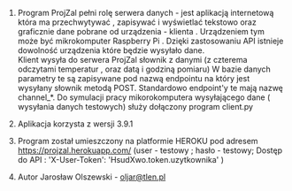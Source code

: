 1. Program ProjZal pełni rolę serwera danych - jest aplikacją internetową która ma przechwytywać , zapisywać i wyświetlać tekstowo oraz graficznie 
   dane pobrane od urządzenia - klienta . Urządzeniem tym może być mikrokomputer Raspberry Pi .
   Dzięki zastosowaniu API istnieje  dowolność urządzenia które będzie wysyłało dane.  
   Klient wysyła do serwera ProjZal słownik z danymi  (z czterema odczytami temperatur , oraz datą i godziną pomiaru)
   W bazie danych parametry te są zapisywane pod nazwą endpointu na który jest wysyłany słownik metodą POST.
   Standardowo endpoint'y te mają nazwę channel_*.
   Do symulacji pracy mikorokomputera wysyłającego dane ( wysyłania danych testowych) służy dołączony program client.py
   
   
2. Aplikacja korzysta z wersji 3.9.1 
3. Program został umieszczony na platformie HEROKU pod adresem  https://projzal.herokuapp.com/
   (user - testowy ; hasło - testowy; Dostęp do API : 'X-User-Token': 'HsudXwo.token.uzytkownika' )
4. Autor Jarosław Olszewski - oljar@tlen.pl   
